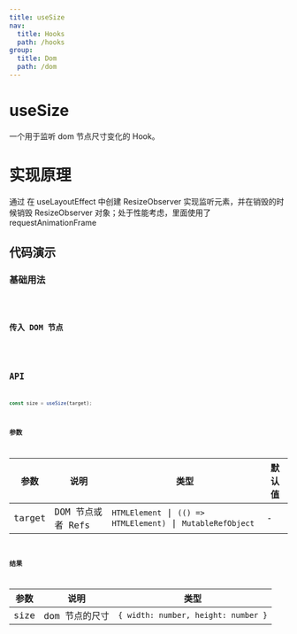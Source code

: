 ```yaml
---
title: useSize
nav:
  title: Hooks
  path: /hooks
group:
  title: Dom
  path: /dom
---
```


# useSize

一个用于监听 dom 节点尺寸变化的 Hook。

# 实现原理

通过 在 useLayoutEffect 中创建 ResizeObserver 实现监听元素，并在销毁的时候销毁 ResizeObserver 对象；处于性能考虑，里面使用了 requestAnimationFrame

## 代码演示

### 基础用法

<code src="./demo/demo1.tsx" />

### 传入 DOM 节点

<code src="./demo/demo2.tsx" />

## API

```typescript
const size = useSize(target);
```

### 参数

| 参数   | 说明              | 类型                                                         | 默认值 |
| ------ | ----------------- | ------------------------------------------------------------ | ------ |
| target | DOM 节点或者 Refs | `HTMLElement` \| `(() => HTMLElement)` \| `MutableRefObject` | -      |

### 结果

| 参数 | 说明           | 类型                                |
| ---- | -------------- | ----------------------------------- |
| size | dom 节点的尺寸 | `{ width: number, height: number }` |
